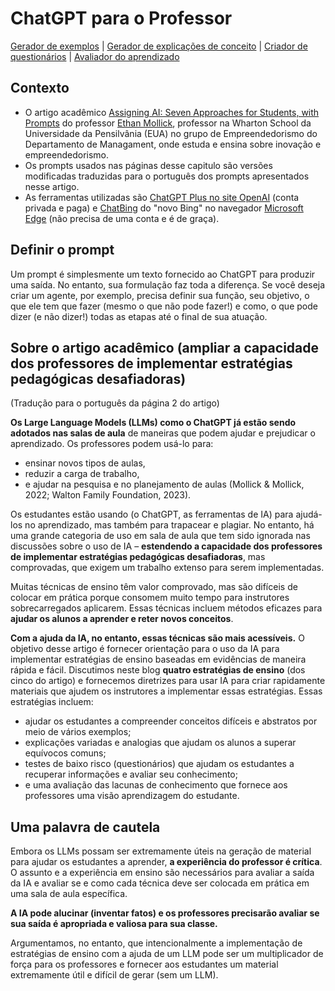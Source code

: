 # ChatGPT para o Professor

[Gerador de exemplos](estrategia1.md) | [Gerador de explicações de conceito](estrategia2.md) | [Criador de questionários](estrategia3.md) | [Avaliador do aprendizado](estrategia4.md)

## Contexto

- O artigo acadêmico [Assigning AI: Seven Approaches for Students, with Prompts](https://papers.ssrn.com/sol3/papers.cfm?abstract_id=4391243) do professor [Ethan Mollick](https://www.linkedin.com/in/emollick/), professor na Wharton School da Universidade da Pensilvânia (EUA) no grupo de Empreendedorismo do Departamento de Managament, onde estuda e ensina sobre inovação e empreendedorismo.
- Os prompts usados ​​nas páginas desse capitulo são versões modificadas traduzidas para o português dos prompts apresentados nesse artigo.
- As ferramentas utilizadas são [ChatGPT Plus no site OpenAI](https://chat.openai.com/) (conta privada e paga) e [ChatBing](https://www.bing.com/search?q=Bing+AI&showconv=1&FORM=hpcodx) do "novo Bing" no navegador [Microsoft Edge](https://www.microsoft.com/pt-br/edge/) (não precisa de uma conta e é de graça).

## Definir o prompt

Um prompt é simplesmente um texto fornecido ao ChatGPT para produzir uma saída. No entanto, sua formulação faz toda a diferença. Se você deseja criar um agente, por exemplo, precisa definir sua função, seu objetivo, o que ele tem que fazer (mesmo o que não pode fazer!) e como, o que pode dizer (e não dizer!) todas as etapas até o final de sua atuação.

## Sobre o artigo acadêmico (ampliar a capacidade dos professores de implementar estratégias pedagógicas desafiadoras)

(Tradução para o português da página 2 do artigo)

**Os Large Language Models (LLMs) como o ChatGPT já estão sendo adotados nas salas de aula** de maneiras que podem ajudar e prejudicar o aprendizado. Os professores podem usá-lo para:
- ensinar novos tipos de aulas, 
- reduzir a carga de trabalho,
- e ajudar na pesquisa e no planejamento de aulas (Mollick & Mollick, 2022; Walton Family Foundation, 2023). 

Os estudantes estão usando (o ChatGPT, as ferramentas de IA) para ajudá-los no aprendizado, mas também para trapacear e plagiar. No entanto, há uma grande categoria de uso em sala de aula que tem sido ignorada nas discussões sobre o uso de IA – **estendendo a capacidade dos professores de implementar estratégias pedagógicas desafiadoras**, mas comprovadas, que exigem um trabalho extenso para serem implementadas.

Muitas técnicas de ensino têm valor comprovado, mas são difíceis de colocar em prática porque consomem muito tempo para instrutores sobrecarregados aplicarem. Essas técnicas incluem métodos eficazes para **ajudar os alunos a aprender e reter novos conceitos**. 

**Com a ajuda da IA, no entanto, essas técnicas são mais acessíveis.** O objetivo desse artigo é fornecer orientação para o uso da IA para implementar estratégias de ensino baseadas em evidências de maneira rápida e fácil. Discutimos neste blog **quatro estratégias de ensino** (dos cinco do artigo) e fornecemos diretrizes para usar IA para criar rapidamente materiais que ajudem os instrutores a implementar essas estratégias. Essas estratégias incluem: 
- ajudar os estudantes a compreender conceitos difíceis e abstratos por meio de vários exemplos; 
- explicações variadas e analogias que ajudam os alunos a superar equívocos comuns; 
- testes de baixo risco (questionários) que ajudam os estudantes a recuperar informações e avaliar seu conhecimento; 
- e uma avaliação das lacunas de conhecimento que fornece aos professores uma visão aprendizagem do estudante.

## Uma palavra de cautela

Embora os LLMs possam ser extremamente úteis na geração de material para ajudar os estudantes a aprender, **a experiência do professor é crítica**. O assunto e a experiência em ensino são necessários para avaliar a saída da IA e avaliar se e como cada técnica deve ser colocada em prática em uma sala de aula específica.

**A IA pode alucinar (inventar fatos) e os professores precisarão avaliar se sua saída é apropriada e valiosa para sua classe.**

Argumentamos, no entanto, que intencionalmente a implementação de estratégias de ensino com a ajuda de um LLM pode ser um multiplicador de força para os professores e fornecer aos estudantes um material extremamente útil e difícil de gerar (sem um LLM).
